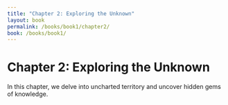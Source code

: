 ```yaml
---
title: "Chapter 2: Exploring the Unknown"
layout: book
permalink: /books/book1/chapter2/
book: /books/book1/
---
```

# Chapter 2: Exploring the Unknown

In this chapter, we delve into uncharted territory and uncover hidden gems of knowledge.
